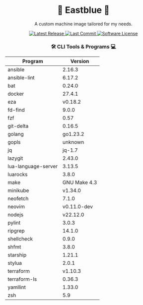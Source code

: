 <h1 align="center">🌊 Eastblue 🐧</h1>
<p align="center">A custom machine image tailored for my needs.</p>

<div align="center">
    <a href="https://github.com/gelocraft/eastblue/releases/latest">
        <img alt="Latest Release" src="https://img.shields.io/github/v/release/gelocraft/eastblue?style=for-the-badge&logo=starship&color=7e9cd8&logoColor=7e9cd8&labelColor=252535&include_prerelease&sort=semver" />
    </a>
    <a href="https://github.com/gelocraft/eastblue/pulse">
        <img alt="Last Commit" src="https://img.shields.io/github/last-commit/gelocraft/eastblue?style=for-the-badge&logo=starship&color=98bb6c&logoColor=98bb6c&labelColor=252532" />
    </a>
    <a href="https://github.com/gelocraft/eastblue/blob/main/LICENSE">
        <img alt="Software License" src="https://img.shields.io/github/license/gelocraft/eastblue?style=for-the-badge&logo=starship&color=ffa066&logoColor=ffa066&labelColor=252535" />
    </a>
</div>

<div align="center">
    <h3>🛠️ CLI Tools & Programs 💻</h3>
    <table>
        <thead>
            <tr>
                <th>Program</th>
                <th>Version</th>
            </tr>
        </thead>
        <tbody>
            <tr>
                <td>ansible</td>
                <td>2.16.3</td>
            </tr>
            <tr>
                <td>ansible-lint</td>
                <td>6.17.2</td>
            </tr>
            <tr>
                <td>bat</td>
                <td>0.24.0</td>
            </tr>
            <tr>
                <td>docker</td>
                <td>27.4.1</td>
            </tr>
            <tr>
                <td>eza</td>
                <td>v0.18.2</td>
            </tr>
            <tr>
                <td>fd-find</td>
                <td>9.0.0</td>
            </tr>
            <tr>
                <td>fzf</td>
                <td>0.57</td>
            </tr>
            <tr>
                <td>git-delta</td>
                <td>0.16.5</td>
            </tr>
            <tr>
                <td>golang</td>
                <td>go1.23.2</td>
            </tr>
            <tr>
                <td>gopls</td>
                <td>unknown</td>
            </tr>
            <tr>
                <td>jq</td>
                <td>jq-1.7</td>
            </tr>
            <tr>
                <td>lazygit</td>
                <td>2.43.0</td>
            </tr>
            <tr>
                <td>lua-language-server</td>
                <td>3.13.5</td>
            </tr>
            <tr>
                <td>luarocks</td>
                <td>3.8.0</td>
            </tr>
            <tr>
                <td>make</td>
                <td>GNU Make 4.3</td>
            </tr>
            <tr>
                <td>minikube</td>
                <td>v1.34.0</td>
            </tr>
            <tr>
                <td>neofetch</td>
                <td>7.1.0</td>
            </tr>
            <tr>
                <td>neovim</td>
                <td>v0.11.0-dev</td>
            </tr>
            <tr>
                <td>nodejs</td>
                <td>v22.12.0</td>
            </tr>
            <tr>
                <td>pylint</td>
                <td>3.0.3</td>
            </tr>
            <tr>
                <td>ripgrep</td>
                <td>14.1.0</td>
            </tr>
            <tr>
                <td>shellcheck</td>
                <td>0.9.0</td>
            </tr>
            <tr>
                <td>shfmt</td>
                <td>3.8.0</td>
            </tr>
            <tr>
                <td>starship</td>
                <td>1.21.1</td>
            </tr>
            <tr>
                <td>stylua</td>
                <td>2.0.1</td>
            </tr>
            <tr>
                <td>terraform</td>
                <td>v1.10.3</td>
            </tr>
            <tr>
                <td>terraform-ls</td>
                <td>0.36.3</td>
            </tr>
            <tr>
                <td>yamllint</td>
                <td>1.33.0</td>
            </tr>
            <tr>
                <td>zsh</td>
                <td>5.9</td>
            </tr>
        </tbody>
    </table>
</div>
